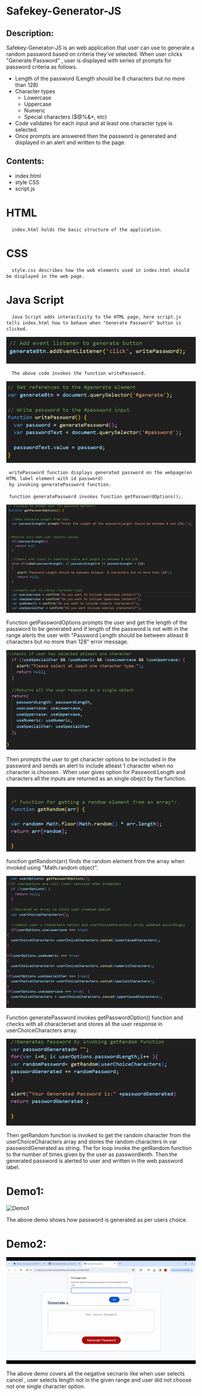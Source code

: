 # Safekey-Generator-JS

## Description:
   
   Safekey-Generator-JS is an web application that user can use to generate a random password based on criteria they’ve selected. When user clicks "Generate Password" , user is displayed with series of prompts for password criteria as follows.
  *  Length of the password
      (Length should be 8 characters but no more than 128)
  *  Character types
      * Lowercase
      * Uppercase
      * Numeric
      * Special characters ($@%&*, etc)
  * Code validates for each input and at least one character type is selected.
  * Once prompts are answered then the password is generated and displayed in an alert and written to the page.


## Contents:
   * index.html
   * style CSS
   * script.js

 # HTML 
      index.html holds the basic structure of the application.
 # CSS
      style.css describes how the web elements used in index.html should be displayed in the web page.
 # Java Script
      Java Script adds interactivity to the HTML page, here script.js tells index.html how to behave when "Generate Password" button is clicked.
      
![Generate-password-Button](./assets/eventListner.png)

      The above code invokes the function writePassword.

![function writePassword](./assets/writePwd.png)
     
     writePassword function displays generated password on the webpage(on HTML label element with id password)
     by invoking generatePassword function.
     
     function generatePassword invokes function getPasswordOptions();.

![function getPasswordOptions1](./assets/getPwdOption1.png)

   Function getPasswordOptions prompts the user and get the length of the password to be generated and if length of the password is not with in the range alerts the user with "Password Length should be between atleast  8 characters but no more than 128" error message.

![function getPasswordOptions2](./assets/getPwdOption2.png)

   Then prompts the user to get character options to be included in the password and sends an alert to include atleast 1 character when no character is choosen .
   When user gives option for Password Length and characters all the inputs are returned as an single obejct by the function.

![function getRandom](./assets/getRandom.png)

  function getRandom(arr) finds the random element from the array when invoked using "Math.random object".

![Generate-Password 1](./assets/generatePwd1.png) 

  Function generatePassword invokes getPasswordOption() function and checks with all characterset and stores all the user response in userChoiceCharacters array.
  
![Generate-Password 2](./assets/generatePwd2.png)
   
   Then getRandom function is invoked to get the random character from the userChoiceCharacters array and stores the random characters in var passwordGenerated as string. The for loop invoke the getRandom function to the number of times given by the user as passwordlenth.
   Then the generated password is alerted to user and written in the web password label.

# Demo1:
![Demo1](./assets/Demo1.gif)

The above demo shows how password is generated as per users choice.

# Demo2:
![Demo2](./assets/Demo2.gif)

The above demo covers all the negative secnario like when user selects cancel , user selects length not in the given range and user did not choose not one single character option.



  

  











